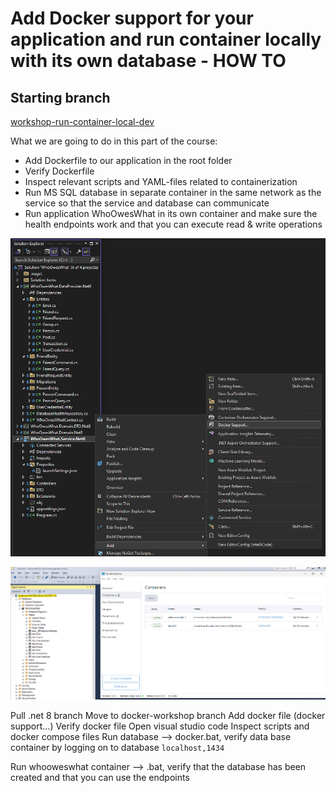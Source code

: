 # Add Docker support for your application and run container locally with its own database - HOW TO

## Starting branch
[workshop-run-container-local-dev](https://github.com/sopra-steria-norge/WhoOwesWhat-net8/tree/workshop-run-container-local-dev)

What we are going to do in this part of the course:
- Add Dockerfile to our application in the root folder
- Verify Dockerfile
- Inspect relevant scripts and YAML-files related to containerization
- Run MS SQL database in separate container in the same network as the service so that the service and database can communicate
- Run application WhoOwesWhat in its own container and make sure the health endpoints work and that you can execute read & write operations


![Add Docker support...](https://github.com/sopra-steria-norge/cloud-akademiet-course-files/blob/main/images/run-container-local-dev/add-docker-support.png)

![Verify database connection and that database is connected](https://github.com/sopra-steria-norge/cloud-akademiet-course-files/blob/main/images/run-container-local-dev/verify-database-created.png)



Pull .net 8 branch
Move to docker-workshop branch
Add docker file (docker support...)
Verify docker file
Open visual studio code
Inspect scripts and docker compose files
Run database --> docker.bat, verify data base container by logging on to database `localhost,1434`

Run whooweswhat container --> .bat, verify that the database has been created and that you can use the endpoints

